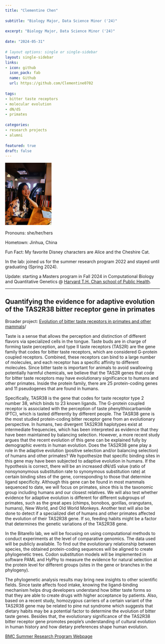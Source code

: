 ```yaml
---
title: "Clementine Chen"

subtitle: "Biology Major, Data Science Minor ('24)"

excerpt: "Biology Major, Data Science Minor ('24)"

date: "2024-05-31"
  
# layout options: single or single-sidebar
layout: single-sidebar
links:
- icon: github
  icon_pack: fab
  name: Github
  url: https://github.com/Clementine0702

tags: 
- bitter taste receptors
- molecular evolution
- dN/dS
- primates

categories: 
- research projects
- alumni

featured: true
draft: false
---
```

<img src="featured.jpg" alt="" width="30%" height="20%"/>

Pronouns: she/her/hers 

Hometown: Jinhua, China

Fun Fact: My favorite Disney characters are Alice and the Cheshire Cat. 

In the lab: joined us for the summer research program 2022 and stayed until graduating (Spring 2024).

Update: starting a Masters program in Fall 2024 in Computational Biology and Quantitative Genetics @ [Harvard T.H. Chan school of Public Health](https://www.hsph.harvard.edu/sm-computational-biology/).

-----------------------------------------------------------------

## Quantifying the evidence for adaptive evolution of the TAS2R38 bitter receptor gene in primates

Broader project: [Evolution of bitter taste receptors in primates and other mammals](https://bitarellolab.netlify.app/project/bittertastereceptors/)/

Taste is a sense that allows the perception and distinction of different flavors via specialized cells in the tongue. Taste buds are in charge of forming taste perception, and type II taste receptors (TAS2R) are the gene family that codes for bitter taste receptors, which are considered G-protein coupled receptors. Combined, these receptors can bind to a large number of molecules, and each receptor has a specific affinity to different molecules. Since bitter taste is important for animals to avoid swallowing potentially harmful chemicals, we believe that the TAS2R genes that code for bitter taste receptors may have evolutionary significance to humans and other primates. Inside the protein family, there are 25 protein-coding genes and 11 pseudogenes that are found in humans.

Specifically, TASR38 is the gene that codes for taste receptor type 2 number 38, which binds to 23 known ligands. The G-protein coupled receptor is associated with the perception of taste phenylthiocarbamide (PTC), which is tasted differently by different people. The TASR38 gene is the most studied protein-coding bitter receptor gene from an evolutionary perspective. In humans, two divergent TAS2R38 haplotypes exist at intermediate frequencies, which has been interpreted as evidence that they have been maintained by balancing selection. However, a more recent study argues that the recent evolution of this gene can be explained fully by demographic events in human evolution. Does the TAS2R38 gene play a role in the adaptive evolution (positive selection and/or balancing selection) of humans and other primates? We hypothesize that specific binding sites in this gene may have been subjected to adaptive evolution in humans. If the hypothesis is correct, there will be an increased dN/dS value (ratio of nonsynonymous substitution rate to synonymous substitution rate) at certain binding sites of the gene, corresponding to those that determine ligand specificity. Although this gene can be found in most mammals sequenced to date, we will focus on primates, since this is the taxonomic group including humans and our closest relatives. We will also test whether evidence for adaptive evolution is different for different subgroups of primates, such as the great apes (chimps, bonobos, gorillas, orangutans, humans), New World, and Old World Monkeys. Another test will also be done to detect if a specialized diet of humans and other primates affected the evolution of their TAS2R38 gene. If so, feeding habits might be a factor that determines the genetic variations of the TAS2R38 gene.

In the Bitarello lab, we will be focusing on using computational methods to conduct experiments at the level of comparative genomics. The data used will be publicly available. To find out the evolutionary relationship between species, the obtained protein-coding sequences will be aligned to create phylogenetic trees. Codon substitution models will be implemented in software PAML and HyPhy to measure the evidence for natural selection at the protein level for different groups (sites in the gene or branches in the phylogeny). 

The phylogenetic analysis results may bring new insights to other scientific fields. Since taste affects food intake, knowing the ligand-binding mechanism helps drug developers understand how bitter taste forms so that they are able to create drugs with higher acceptance by patients. Also, based on a recent study, homozygous carriers of a certain variant of the TAS2R38 gene may be related to pine nut syndrome which suggests that dietary habits may be a potential factor to determine the evolution of bitter taste genes. Besides that, the evolutionary significance of the TAS2R38 bitter receptor gene promotes people’s understanding of cultural evolution in human history and how dietary preferences shape human evolution.

<i class="fa-solid fa-link"></i> [BMC Summer Research Program Webpage](https://www.brynmawr.edu/inside/academic-information/research/summer-science-research/summer-2022-program/biology-research-projects-2022#cchen)